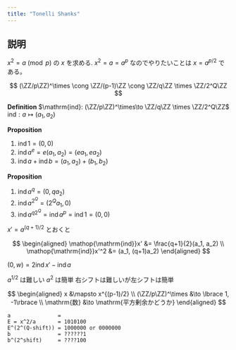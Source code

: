 ```yaml
---
title: "Tonelli Shanks"
---
```

$$
\newcommand{\ZZ}{\mathbb{Z}}
\newcommand{\ind}{\mathop{\mathrm{ind}}}
$$

## 説明
$x^2 = a \pmod p$ の $x$ を求める.
$x^2 = a = a^p$ なのでやりたいことは $x = a^{p/2}$ である。

$$
(\ZZ/p\ZZ)^\times \cong \ZZ/(p-1)\ZZ \cong \ZZ/q\ZZ \times \ZZ/2^Q\ZZ
$$

**Definition**
$\mathrm{ind}: (\ZZ/p\ZZ)^\times\to \ZZ/q\ZZ \times \ZZ/2^Q\ZZ$
$\mathrm{ind}: a \mapsto (a_1, a_2)$

**Proposition**
1. $\mathop{\mathrm{ind}}1 = (0,0)$
2. $\mathop{\mathrm{ind}}a^e = e(a_1,a_2) = (ea_1, ea_2)$
2. $\mathop{\mathrm{ind}}a + \mathop{\mathrm{ind}}b = (a_1, a_2) + (b_1, b_2)$

**Proposition**
1. $\mathop{\mathrm{ind}}a^{q} = (0, qa_2)$
2. $\mathop{\mathrm{ind}}a^{2^Q} = (2^Qa_1, 0)$
3. $\mathop{\mathrm{ind}}a^{q2^Q} = \mathop{\mathrm{ind}}a^{p} = \mathop{\mathrm{ind}}1 = (0, 0)$

$x' = a^{(q+1)/2}$ とおくと

$$
\begin{aligned}
\mathop{\mathrm{ind}}x' &= \frac{q+1}{2}(a_1, a_2) \\
\mathop{\mathrm{ind}}x'^2 &= (a_1, (q+1)a_2)
\end{aligned}
$$

$(0, w) = 2\mathop{\mathrm{ind}}x' - \mathop{\mathrm{ind}}a$

$a^{1/2}$ は難しい $a^2$ は簡単
右シフトは難しいが左シフトは簡単

$$
\begin{aligned}
x &\mapsto x^{(p-1)/2} \\
(\ZZ/p\ZZ)^\times &\to \lbrace 1, -1\rbrace \\
\mathrm{数} &\to \mathrm{平方剰余かどうか}
\end{aligned}
$$

```
a               = 
E = x^2/a       = 1010100
E^(2^(Q-shift)) = 1000000 or 0000000
b               = ??????1
b^(2^shift)     = ????100
```
